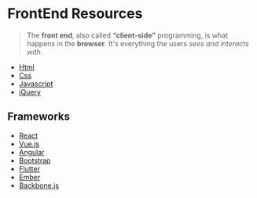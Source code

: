 # FrontEnd Resources

> The **front end**, also called **“client-side”** programming, is what
> happens in the **browser**. It's everything the users *sees and interacts
> with*.

 - [Html](/HTML.md) 
 - [Css](/CSS.md) 
 - [Javascript](/Javascript.md)
 - [jQuery](/jQuery.md)
 
 
## Frameworks
 - [React](/React.md) 
 - [Vue.js](/Vue-js.md) 
 - [Angular](/Angular.md)
 - [Bootstrap](/Bootstrap.md)
 - [Flutter](/Flutter.md)
 - [Ember](/Ember.md)
 - [Backbone.js](/Backbone-js.md)
